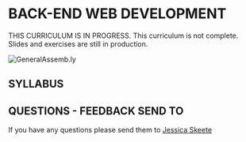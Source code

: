 BACK-END WEB DEVELOPMENT
============================

THIS CURRICULUM IS IN PROGRESS. 
This curriculum is not complete. Slides and exercises are still in production.

![](https://github.com/generalassembly/ga-ruby-on-rails-for-devs/raw/master/images/ga.png "GeneralAssemb.ly")


SYLLABUS
---------




QUESTIONS - FEEDBACK SEND TO
------------------------------
If you have any questions please send them to [Jessica Skeete](jessicat@generalassemb.ly)
